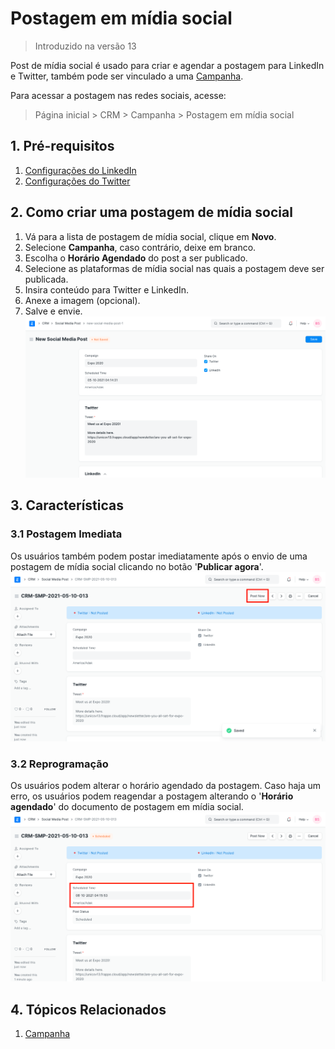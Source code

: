 # Postagem em mídia social



>
> Introduzido na versão 13
>
>
>


Post de mídia social é usado para criar e agendar a postagem para LinkedIn e Twitter, também pode ser vinculado a uma [Campanha](/docs/v13/user/manual/en/CRM/campanha).


Para acessar a postagem nas redes sociais, acesse:



>
> Página inicial > CRM > Campanha > Postagem em mídia social
>
>
>


## 1. Pré-requisitos


1. [Configurações do LinkedIn](/docs/v13/user/manual/en/CRM/linkedin-settings)
2. [Configurações do Twitter](/docs/v13/user/manual/en/CRM/twitter-settings)


## 2. Como criar uma postagem de mídia social


1. Vá para a lista de postagem de mídia social, clique em **Novo**.
2. Selecione **Campanha**, caso contrário, deixe em branco.
3. Escolha o **Horário Agendado** do post a ser publicado.
4. Selecione as plataformas de mídia social nas quais a postagem deve ser publicada.
5. Insira conteúdo para Twitter e LinkedIn.
6. Anexe a imagem (opcional).
7. Salve e envie.
![Nova postagem de mídia social](/files/social-media-post.png)


## 3. Características


### 3.1 Postagem Imediata


Os usuários também podem postar imediatamente após o envio de uma postagem de mídia social clicando no botão '**Publicar agora**'.
![Postar agora](/files/post-now.png)


### 3.2 Reprogramação


Os usuários podem alterar o horário agendado da postagem. Caso haja um erro, os usuários podem reagendar a postagem alterando o '**Horário agendado**' do documento de postagem em mídia social.
![Reagendar postagem](/files/reschedule-post.png)


## 4. Tópicos Relacionados


1. [Campanha](/docs/v13/user/manual/en/CRM/campanha)